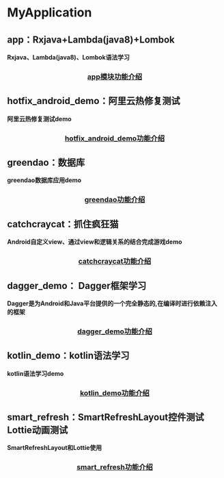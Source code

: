 # MyApplication

## app：Rxjava+Lambda(java8)+Lombok
**Rxjava、Lambda(java8)、Lombok语法学习**
<h3 align="center"><a href="https://github.com/yueyue10/MyApplication/tree/master/app" >app模块功能介绍</a></h3>

## hotfix_android_demo：阿里云热修复测试
**阿里云热修复测试demo**
<h3 align="center"><a href="https://github.com/yueyue10/MyApplication/tree/master/hotfix_android_demo" >hotfix_android_demo功能介绍</a></h3>

## greendao：数据库
**greendao数据库应用demo**
<h3 align="center"><a href="https://github.com/yueyue10/MyApplication/tree/master/greendao" >greendao功能介绍</a></h3>

## catchcraycat：抓住疯狂猫
**Android自定义view、通过view和逻辑关系的结合完成游戏demo**
<h3 align="center"><a href="https://github.com/yueyue10/MyApplication/tree/master/catchcraycat" >catchcraycat功能介绍</a></h3>

## dagger_demo： Dagger框架学习
**Dagger是为Android和Java平台提供的一个完全静态的,在编译时进行依赖注入的框架**
<h3 align="center"><a href="https://github.com/yueyue10/MyApplication/tree/master/dagger_demo" >dagger_demo功能介绍</a></h3>

## kotlin_demo：kotlin语法学习
**kotlin语法学习demo**
<h3 align="center"><a href="https://github.com/yueyue10/MyApplication/tree/master/kotlin_demo" >kotlin_demo功能介绍</a></h3>

## smart_refresh：SmartRefreshLayout控件测试Lottie动画测试
**SmartRefreshLayout和Lottie使用**
<h3 align="center"><a href="https://github.com/yueyue10/MyApplication/tree/master/smart_refresh" >smart_refresh功能介绍</a></h3>

